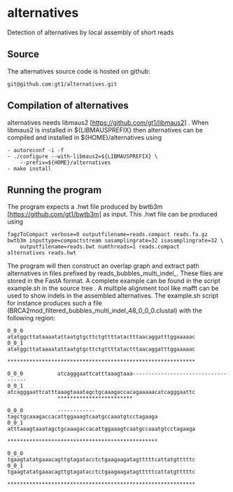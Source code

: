 alternatives
============

Detection of alternatives by local assembly of short reads

Source
------

The alternatives source code is hosted on github:

	git@github.com:gt1/alternatives.git

Compilation of alternatives
---------------------------

alternatives needs libmaus2 [https://github.com/gt1/libmaus2] . When libmaus2
is installed in ${LIBMAUSPREFIX} then alternatives can be compiled and
installed in ${HOME}/alternatives using

	- autoreconf -i -f
	- ./configure --with-libmaus2=${LIBMAUSPREFIX} \
		--prefix=${HOME}/alternatives
	- make install

Running the program
-------------------

The program expects a .hwt file produced by bwtb3m [https://github.com/gt1/bwtb3m] 
as input. This .hwt file can be produced using

	fagzToCompact verbose=0 outputfilename=reads.compact reads.fa.gz
	bwtb3m inputtype=compactstream sasamplingrate=32 isasamplingrate=32 \
		outputfilename=reads.bwt numthreads=1 reads.compact
	alternatives reads.hwt

The program will then construct an overlap graph and extract path alternatives
in files prefixed by reads_bubbles_multi_indel_. These files are stored in the FastA
format. A complete example can be found in the script example.sh in the source tree .
A multiple alignment tool like mafft can be used to show indels in the assembled
alternatives. The example.sh script for instance produces such a file
(BRCA2mod_filtered_bubbles_multi_indel_48_0_0_0.clustal) with the following region:

```
0_0_0           atatggcttataaaatattaatgtgcttctgttttatactttaacaggatttggaaaaac
0_0_1           atatggcttataaaatattaatgtgcttctgttttatactttaacaggatttggaaaaac
                ************************************************************

0_0_0           atcagggaattcatttaaagtaaa------------------------------------
0_0_1           atcagggaattcatttaaagtaaatagctgcaaagaccacagaaaaacatcagggaattc
                ************************                                    

0_0_0           ------------tagctgcaaagaccacattggaaagtcaatgccaaatgtcctagaaga
0_0_1           atttaaagtaaatagctgcaaagaccacattggaaagtcaatgccaaatgtcctagaaga
                            ************************************************

0_0_0           tgaagtatatgaaacagttgtagatacctctgaagaagatagtttttcattatgtttttc
0_0_1           tgaagtatatgaaacagttgtagatacctctgaagaagatagtttttcattatgtttttc
                ************************************************************
```

